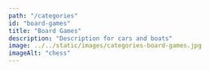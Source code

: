```yaml
---
path: "/categories"
id: "board-games"
title: "Board Games"
description: "Description for cars and boats"
image: ../../static/images/categories-board-games.jpg
imageAlt: "chess"
---
```

